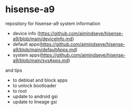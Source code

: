 # hisense-a9

repository for hisense-a9 system information 
- device info (https://github.com/aimindseye/hisense-a9/blob/main/deviceInfo.md)
- default apps(https://github.com/aimindseye/hisense-a9/blob/main/defaultApps.md)
- system apps(https://github.com/aimindseye/hisense-a9/blob/main/sysApps.md)


and tips 
- to debloat and block apps
- to unlock bootloader
- to root
- update to android gsi
- update to lineage gsi

